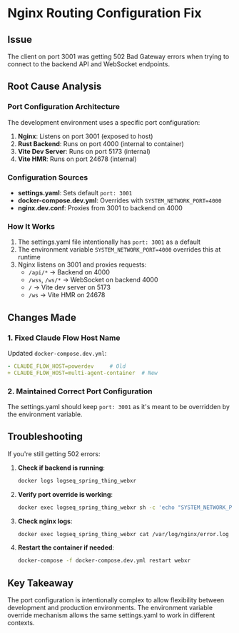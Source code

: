 # Nginx Routing Configuration Fix

## Issue
The client on port 3001 was getting 502 Bad Gateway errors when trying to connect to the backend API and WebSocket endpoints.

## Root Cause Analysis

### Port Configuration Architecture
The development environment uses a specific port configuration:

1. **Nginx**: Listens on port 3001 (exposed to host)
2. **Rust Backend**: Runs on port 4000 (internal to container)
3. **Vite Dev Server**: Runs on port 5173 (internal)
4. **Vite HMR**: Runs on port 24678 (internal)

### Configuration Sources
- **settings.yaml**: Sets default `port: 3001`
- **docker-compose.dev.yml**: Overrides with `SYSTEM_NETWORK_PORT=4000`
- **nginx.dev.conf**: Proxies from 3001 to backend on 4000

### How It Works
1. The settings.yaml file intentionally has `port: 3001` as a default
2. The environment variable `SYSTEM_NETWORK_PORT=4000` overrides this at runtime
3. Nginx listens on 3001 and proxies requests:
   - `/api/*` → Backend on 4000
   - `/wss`, `/ws/*` → WebSocket on backend 4000
   - `/` → Vite dev server on 5173
   - `/ws` → Vite HMR on 24678

## Changes Made

### 1. Fixed Claude Flow Host Name
Updated `docker-compose.dev.yml`:
```yaml
- CLAUDE_FLOW_HOST=powerdev     # Old
+ CLAUDE_FLOW_HOST=multi-agent-container  # New
```

### 2. Maintained Correct Port Configuration
The settings.yaml should keep `port: 3001` as it's meant to be overridden by the environment variable.

## Troubleshooting

If you're still getting 502 errors:

1. **Check if backend is running**:
   ```bash
   docker logs logseq_spring_thing_webxr
   ```

2. **Verify port override is working**:
   ```bash
   docker exec logseq_spring_thing_webxr sh -c 'echo "SYSTEM_NETWORK_PORT=$SYSTEM_NETWORK_PORT"'
   ```

3. **Check nginx logs**:
   ```bash
   docker exec logseq_spring_thing_webxr cat /var/log/nginx/error.log
   ```

4. **Restart the container if needed**:
   ```bash
   docker-compose -f docker-compose.dev.yml restart webxr
   ```

## Key Takeaway
The port configuration is intentionally complex to allow flexibility between development and production environments. The environment variable override mechanism allows the same settings.yaml to work in different contexts.
